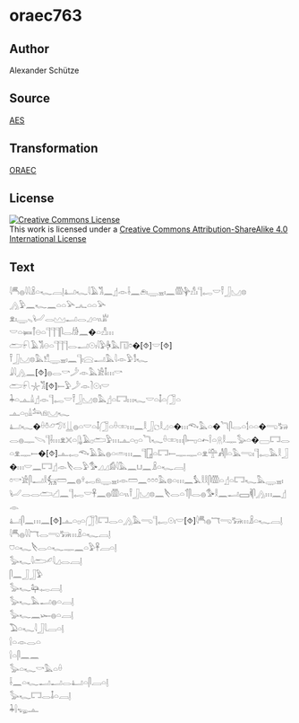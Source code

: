 # oraec763

## Author

Alexander Schütze

## Source

[AES](https://github.com/simondschweitzer/aes)

## Transformation

[ORAEC](https://oraec.github.io/)

## License

<a rel="license" href="http://creativecommons.org/licenses/by-sa/4.0/"><img alt="Creative Commons License" style="border-width:0" src="https://i.creativecommons.org/l/by-sa/4.0/88x31.png" /></a><br />This work is licensed under a <a rel="license" href="http://creativecommons.org/licenses/by-sa/4.0/">Creative Commons Attribution-ShareAlike 4.0 International License</a>

## Text

𓇋𓄪𓐍𓇋𓇋𓏎𓏏𓆑𓐙𓊤𓂞𓆑𓇋𓄿𓀢𓈖𓊨𓁹𓌢𓈖𓂉𓏤𓇾𓈇𓏤𓈖𓏃𓊿𓀭𓏤𓊹𓉻𓎟𓍋𓃀𓈋𓊖<br>
𓂻𓅱𓈖𓆑𓈖𓏏𓏏𓅪𓂜𓏏𓏏𓅪<br>
𓁷𓏤𓇾𓈅𓂦𓂋𓈉𓂝𓂋𓈎𓏏𓏭𓁨<br>
𓎟𓏏𓍃𓋾𓇷𓏏𓊹𓊹𓊹𓋴𓂋𓀙𓈖�𓏏𓀭𓏥<br>
𓂧𓍯𓄿𓀢𓇷𓏏𓊹𓊹𓊹𓂋𓂝𓇳𓏤𓇋𓅱𓋄𓅓𓉔𓏌�[⯑]𓎟[⯑]<br>
𓍋𓃀𓈋𓊖𓅓𓀸𓇾𓈇𓏤𓈖𓊹𓏤𓈍𓂝𓅓𓇋𓁹𓅱𓀾𓆑<br>
𓇍𓇋𓂻𓈖[⯑]𓐍𓂋𓎡𓌳𓁹𓅓𓀀𓄤𓏥𓎡<br>
𓂧𓍯𓇼𓀢[⯑]𓍿𓅱𓌳𓁹𓍘𓇳𓏤𓎟<br>
𓇓𓏏𓊵𓏙𓊨𓁹𓊹𓉻𓎟𓍋𓃀𓈋𓊖𓅓𓊨𓏏𓉐𓏥𓆑𓎟𓏏𓄤𓏏𓃂𓏏<br>
𓊵𓏏𓊪𓏙𓃢𓁶𓈋𓆑<br>
𓂞𓆑�𓏐𓏊𓃿𓅿𓍱𓋲𓐍𓏏𓎟𓏏𓄤𓃂𓏏𓏐𓏒𓏥𓈖𓎛𓃀𓐎𓎛𓈎𓏏�𓏥𓆞𓅓𓏏�𓆓𓋴𓂋𓏏𓌀𓏏𓏏�𓂸𓃒𓂋𓐍𓊃𓌪𓊹𓌢𓏥𓁷𓏴𓏏𓊮𓄿𓊪𓂧𓅱𓏥𓊵𓏏𓊪𓏏𓆓𓆑𓏐𓏒𓏥𓋴𓍿𓊪𓏏𓍉𓌉𓏏𓇶𓎛𓊃𓅭𓏏�𓈀𓉐𓂋𓏏𓁷𓊃𓍿�[⯑]𓊵𓉻𓆞𓄿𓅓𓐍𓏏𓏛𓏥𓈖𓊹𓉗𓏏𓉐𓍿𓊃𓊃𓏏𓁷𓊯𓀻𓋴𓏏𓅓𓂸𓏤𓊹𓉻𓅓𓎛𓃀�𓏥𓎟𓈖𓉐𓊨𓁹𓌸𓂋𓅱𓅜𓈎𓈎𓀁𓇋𓅓𓈖𓂓𓈖𓏎𓏏𓆑𓐙𓊤<br>
𓏌𓎡𓀀𓋴𓂝𓎛𓃶𓏠𓈖𓐍𓍊𓉻𓁶𓇾𓈇𓏤𓁹𓏠𓈖𓏌𓏌𓏌𓅓𓊖𓏏𓏥𓈖𓅘𓎛𓎛𓋴𓏃𓏏𓊨𓏏𓉐𓆑𓅓𓇾𓈇𓏤𓂦𓂋𓂋𓂧𓊍𓈖𓊹𓉻𓎟𓋹𓈖𓐍𓏃𓏏𓏭𓍋𓃀𓈋𓊖𓈖𓌸𓂋𓏏𓄊𓋴𓂋𓐍𓅜𓎛𓈖𓂝𓈙𓌞𓋴𓂻𓏥𓈖𓊨𓁹<br>
𓂞𓋴𓈖𓏥𓈖[⯑]𓊵𓏏𓊪𓏏𓃂𓍘𓉐𓂋𓏏𓂻𓅓𓂸𓊹𓉻𓇳𓏤𓎟[⯑]𓇋𓄪𓐍𓄓𓂸𓃒𓏥𓏎𓏏𓆑𓐙𓊤<br>
𓇋𓄪𓐍𓇋𓇋𓄓𓂋𓂸𓃒𓏥𓏎𓏏𓆑𓐙𓊤<br>
𓈞𓏏𓆑𓌸𓂋𓏏𓆑𓊃𓈖𓏏𓅱𓋹𓐙𓏏𓊤<br>
𓅭𓆑𓇋𓂧𓄔𓇋𓈎𓂋𓐙𓊤<br>
𓋴𓈖𓃀𓃀𓅱<br>
𓅭𓆑𓃧𓉻𓐙𓊤<br>
𓅭𓆑𓅓𓂝𓐍𓏏𓐙𓊤<br>
𓅭𓆑𓈖𓆱𓐍𓏏𓐙𓊤<br>
𓅐𓏏𓆑𓇋𓃀𓇋𓐙𓏏𓊤<br>
𓍛𓏏𓁹𓂋𓏏<br>
𓍛𓏏𓋴𓈖𓈖<br>
𓅭𓏏𓆑𓎡𓅓𓏏𓏐<br>
𓌢𓈖𓏏𓆑𓂝𓂝𓂋𓂞𓏏𓋴𓐙𓏏𓊤<br>
𓅭𓆑𓉐𓂋𓄤𓏏𓐙𓊤<br>
𓇓𓍛𓆌𓊵<br>
